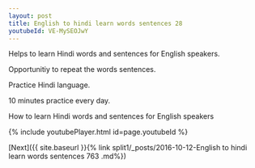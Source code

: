 ```yaml
---
layout: post
title: English to hindi learn words sentences 28 
youtubeId: VE-MySEOJwY
---
```

 
 
Helps to learn Hindi words and sentences for English speakers.

Opportunitiy to repeat the words sentences. 

Practice Hindi language. 
 
10 minutes practice every day. 
 
How to learn Hindi words and sentences for English speakers 
 
{% include youtubePlayer.html id=page.youtubeId %}
 
 
[Next]({{ site.baseurl }}{% link  split1/_posts/2016-10-12-English to hindi learn words sentences 763 .md%})
 
